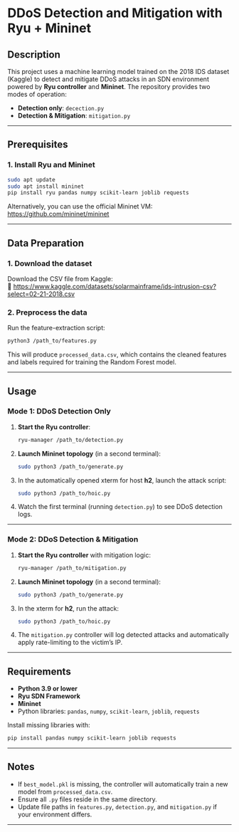 # DDoS Detection and Mitigation with Ryu + Mininet

## Description

This project uses a machine learning model trained on the 2018 IDS dataset (Kaggle) to detect and mitigate DDoS attacks in an SDN environment powered by **Ryu controller** and **Mininet**. The repository provides two modes of operation:

- **Detection only**: `decection.py`  
- **Detection & Mitigation**: `mitigation.py`

---

## Prerequisites

### 1. Install Ryu and Mininet

```bash
sudo apt update
sudo apt install mininet
pip install ryu pandas numpy scikit-learn joblib requests
```

Alternatively, you can use the official Mininet VM:  
https://github.com/mininet/mininet

---

## Data Preparation

### 1. Download the dataset

Download the CSV file from Kaggle:  
🔗 https://www.kaggle.com/datasets/solarmainframe/ids-intrusion-csv?select=02-21-2018.csv

### 2. Preprocess the data

Run the feature-extraction script:

```bash
python3 /path_to/features.py
```

This will produce `processed_data.csv`, which contains the cleaned features and labels required for training the Random Forest model.

---

## Usage

### Mode 1: DDoS **Detection Only**

1. **Start the Ryu controller**:  
   ```bash
   ryu-manager /path_to/detection.py
   ```
2. **Launch Mininet topology** (in a second terminal):  
   ```bash
   sudo python3 /path_to/generate.py
   ```
3. In the automatically opened xterm for host **h2**, launch the attack script:  
   ```bash
   sudo python3 /path_to/hoic.py
   ```
4. Watch the first terminal (running `detection.py`) to see DDoS detection logs.

---

### Mode 2: DDoS **Detection & Mitigation**

1. **Start the Ryu controller** with mitigation logic:  
   ```bash
   ryu-manager /path_to/mitigation.py
   ```
2. **Launch Mininet topology** (in a second terminal):  
   ```bash
   sudo python3 /path_to/generate.py
   ```
3. In the xterm for **h2**, run the attack:  
   ```bash
   sudo python3 /path_to/hoic.py
   ```
4. The `mitigation.py` controller will log detected attacks and automatically apply rate-limiting to the victim’s IP.

---

## Requirements

- **Python 3.9 or lower**  
- **Ryu SDN Framework**  
- **Mininet**  
- Python libraries: `pandas`, `numpy`, `scikit-learn`, `joblib`, `requests`

Install missing libraries with:

```bash
pip install pandas numpy scikit-learn joblib requests
```

---

## Notes

- If `best_model.pkl` is missing, the controller will automatically train a new model from `processed_data.csv`.
- Ensure all `.py` files reside in the same directory.
- Update file paths in `features.py`, `detection.py`, and `mitigation.py` if your environment differs.

---
